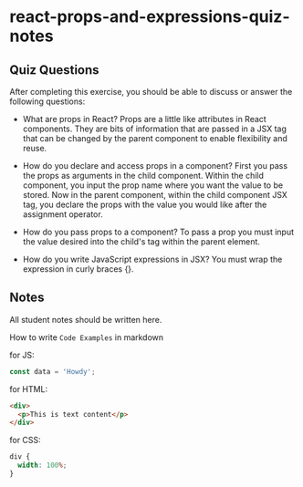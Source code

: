 # react-props-and-expressions-quiz-notes

## Quiz Questions

After completing this exercise, you should be able to discuss or answer the following questions:

- What are props in React?
  Props are a little like attributes in React components. They are bits of information that are passed in a JSX tag that can be changed by the parent component to enable flexibility and reuse.

- How do you declare and access props in a component?
  First you pass the props as arguments in the child component. Within the child component, you input the prop name where you want the value to be stored. Now in the parent component, within the child component JSX tag, you declare the props with the value you would like after the assignment operator.

- How do you pass props to a component?
  To pass a prop you must input the value desired into the child's tag within the parent element.

- How do you write JavaScript expressions in JSX?
  You must wrap the expression in curly braces {}.

## Notes

All student notes should be written here.

How to write `Code Examples` in markdown

for JS:

```javascript
const data = 'Howdy';
```

for HTML:

```html
<div>
  <p>This is text content</p>
</div>
```

for CSS:

```css
div {
  width: 100%;
}
```
